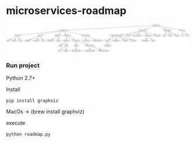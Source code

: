 # microservices-roadmap

![alt tag](https://github.com/emmanuelneri/microservices-roadmap/blob/master/images/roadmap.gv.png)

### Run project
Python 2.7+

Install
```
pip install graphviz
```

MacOs -> (brew install graphviz)

execute
```
python roadmap.py 
```